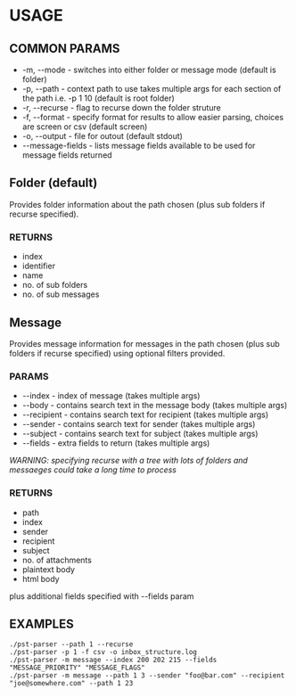 # USAGE

## COMMON PARAMS

* -m, --mode - switches into either folder or message mode (default is folder)
* -p, --path - context path to use takes multiple args for each section of the path i.e. -p 1 10  (default is root folder)
* -r, --recurse - flag to recurse down the folder struture
* -f, --format - specify format for results to allow easier parsing, choices are screen or csv (default screen)
* -o, --output - file for outout (default stdout)
* --message-fields - lists message fields available to be used for message fields returned

## Folder (default)

Provides folder information about the path chosen (plus sub folders if recurse specified).

### RETURNS

* index
* identifier
* name
* no. of sub folders
* no. of sub messages

## Message 

Provides message information for messages in the path chosen (plus sub folders if recurse specified) using optional filters provided.

### PARAMS

* --index - index of message (takes multiple args)
* --body - contains search text in the message body (takes multiple args)
* --recipient - contains search text for recipient (takes multiple args)
* --sender - contains search text for sender (takes multiple args)
* --subject - contains search text for subject (takes multiple args)
* --fields - extra fields to return (takes multiple args)

*WARNING: specifying recurse with a tree with lots of folders and messaeges could take a long time to process*

### RETURNS

* path
* index
* sender
* recipient
* subject
* no. of attachments
* plaintext body
* html body

plus additional fields specified with --fields param

## EXAMPLES

    ./pst-parser --path 1 --recurse
    ./pst-parser -p 1 -f csv -o inbox_structure.log
    ./pst-parser -m message --index 200 202 215 --fields "MESSAGE_PRIORITY" "MESSAGE_FLAGS"
    ./pst-parser -m message --path 1 3 --sender "foo@bar.com" --recipient "joe@somewhere.com" --path 1 23
    
